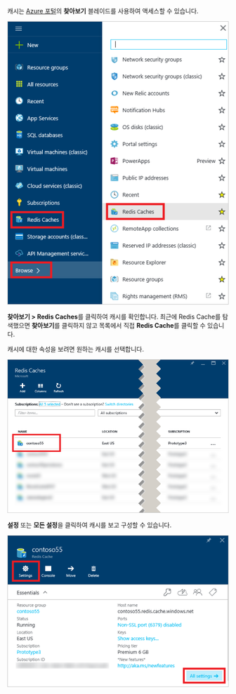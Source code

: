 캐시는 [Azure 포털](https://portal.azure.com)의 **찾아보기** 블레이드를 사용하여 액세스할 수 있습니다.

![Azure Redis 캐시 찾아보기 블레이드](media/redis-cache-browse/redis-cache-browse.png)

**찾아보기 > Redis Caches**를 클릭하여 캐시를 확인합니다. 최근에 Redis Cache를 탐색했으면 **찾아보기**를 클릭하지 않고 목록에서 직접 **Redis Cache**를 클릭할 수 있습니다.

캐시에 대한 속성을 보려면 원하는 캐시를 선택합니다.

![Azure Redis 캐시 찾아보기 캐시 목록](media/redis-cache-browse/redis-caches.png)

**설정** 또는 **모든 설정**을 클릭하여 캐시를 보고 구성할 수 있습니다.

![Redis 캐시 모든 설정](media/redis-cache-browse/redis-cache-blade.png)

<!---HONumber=AcomDC_0817_2016-->